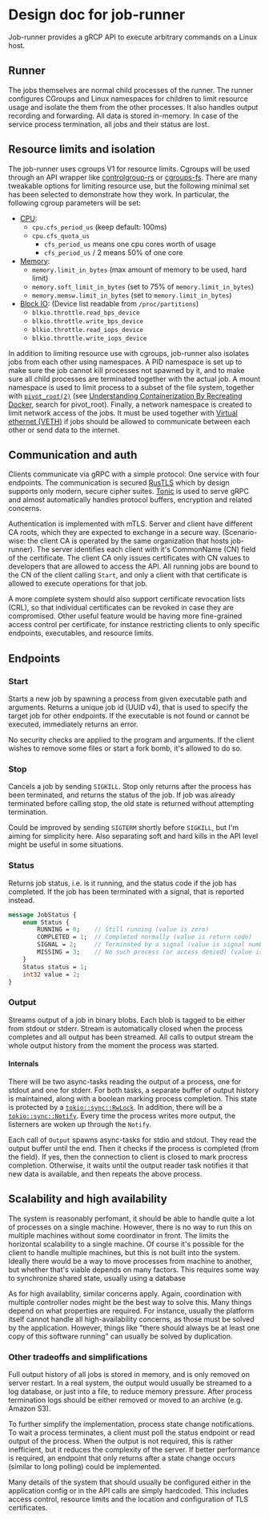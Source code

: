 # Design doc for job-runner

Job-runner provides a gRCP API to execute arbitrary commands on a Linux host.

## Runner

The jobs themselves are normal child processes of the runner. The runner configures CGroups and Linux namespaces for children to limit resource usage and isolate the them from the other processes. It also handles output recording and forwarding. All data is stored in-memory. In case of the service process termination, all jobs and their status are lost.

## Resource limits and isolation

The job-runner uses cgroups V1 for resource limits. Cgroups will be used through an API wrapper like [controlgroup-rs](https://github.com/ordovicia/controlgroup-rs) or [cgroups-fs](https://github.com/frol/cgroups-fs). There are many tweakable options for limiting resource use, but the following minimal set has been selected to demonstrate how they work. In particular, the following cgroup parameters will be set:
* [CPU](https://kernel.googlesource.com/pub/scm/linux/kernel/git/glommer/memcg/+/cpu_stat/Documentation/cgroups/cpu.txt):
    * `cpu.cfs_period_us` (keep default: 100ms)
    * `cpu.cfs_quota_us`
        * `cfs_period_us` means one cpu cores worth of usage
        * `cfs_period_us` / 2 means 50% of one core
* [Memory](https://kernel.googlesource.com/pub/scm/linux/kernel/git/glommer/memcg/+/cpu_stat/Documentation/cgroups/memory.txt):
    * `memory.limit_in_bytes` (max amount of memory to be used, hard limit)
    * `memory.soft_limit_in_bytes` (set to 75% of `memory.limit_in_bytes`)
    * `memory.memsw.limit_in_bytes` (set to `memory.limit_in_bytes`)
* [Block IO](https://kernel.googlesource.com/pub/scm/linux/kernel/git/glommer/memcg/+/cpu_stat/Documentation/cgroups/blkio-controller.txt): (Device list readable from `/proc/partitions`)
    * `blkio.throttle.read_bps_device`
    * `blkio.throttle.write_bps_device`
    * `blkio.throttle.read_iops_device`
    * `blkio.throttle.write_iops_device`

In addition to limiting resource use with cgroups, job-runner also isolates jobs from each other using namespaces. A PID namespace is set up to make sure the job cannot kill processes not spawned by it, and to make sure all child processes are terminated together with the actual job. A mount namespace is used to limit process to a subset of the file system, together with [`pivot_root(2)`](https://linux.die.net/man/2/pivot_root) (see [Understanding Containerization By Recreating Docker](https://itnext.io/linux-container-from-scratch-339c3ba0411d), search for pivot_root). Finally, a network namespace is created to limit network access of the jobs. It must be used together with [Virtual ethernet (VETH)](https://developers.redhat.com/blog/2018/10/22/introduction-to-linux-interfaces-for-virtual-networking#veth) if jobs should be allowed to communicate between each other or send data to the internet.

## Communication and auth

Clients communicate via gRPC with a simple protocol: One service with four endpoints. The communication is secured [RusTLS](https://github.com/ctz/rustls) which by design supports only modern, secure cipher suites. [Tonic](https://github.com/hyperium/tonic) is used to serve gRPC and almost automatically handles protocol buffers, encryption and related concerns.

Authentication is implemented with mTLS. Server and client have different CA roots, which they are expected to exchange in a secure way. (Scenario-wise: the client CA is operated by the same organization that hosts job-runner). The server identifies each client with it's CommonName (CN) field of the certificate. The client CA only issues certificates with CN values to developers that are allowed to access the API. All running jobs are bound to the CN of the client calling `Start`, and only a client with that certificate is allowed to execute operations for that job.

A more complete system should also support certificate revocation lists (CRL), so that individual certificates can be revoked in case they are compromised. Other useful feature would be having more fine-grained access control per certificate, for instance restricting clients to only specific endpoints, executables, and resource limits.

## Endpoints

### Start

Starts a new job by spawning a process from given executable path and arguments. Returns a unique job id (UUID v4), that is used to specify the target job for other endpoints. If the executable is not found or cannot be executed, immediately returns an error.

No security checks are applied to the program and arguments. If the client wishes to remove some files or start a fork bomb, it's allowed to do so.

### Stop

Cancels a job by sending `SIGKILL`. Stop only returns after the process has been terminated, and returns the status of the job. If job was already terminated before calling stop, the old state is returned without attempting termination.

Could be improved by sending `SIGTERM` shortly before `SIGKILL`, but I'm aiming for simplicity here. Also separating soft and hard kills in the API level might be useful in some situations.

### Status

Returns job status, i.e. is it running, and the status code if the job has completed. If the job has been terminated with a signal, that is reported instead.

```proto
message JobStatus {
    enum Status {
        RUNNING = 0;    // Still running (value is zero)
        COMPLETED = 1;  // Completed normally (value is return code)
        SIGNAL = 2;     // Terminated by a signal (value is signal number)
        MISSING = 3;    // No such process (or access denied) (value is zero)
    }
    Status status = 1;
    int32 value = 2;
}
```

### Output

Streams output of a job in binary blobs. Each blob is tagged to be either from stdout or stderr. Stream is automatically closed when the process completes and all output has been streamed. All calls to output stream the whole output history from the moment the process was started.

#### Internals

There will be two async-tasks reading the output of a process, one for stdout and one for stderr. For both tasks, a separate buffer of output history is maintained, along with a boolean marking process completion. This state is protected by a [`tokio::sync::RwLock`](https://docs.rs/tokio/1.6.1/tokio/sync/struct.RwLock.html). In addition, there will be a [`tokio::sync::Notify`](https://docs.rs/tokio/1.6.1/tokio/sync/struct.Notify.html). Every time the process writes more output, the listerners are woken up through the `Notify`.

Each call of `Output` spawns async-tasks for stdio and stdout. They read the output buffer until the end. Then it checks if the process is completed (from the field). If yes, then the connection to client is closed to mark procress completion. Otherwise, it waits until the output reader task notifies it that new data is available, and then repeats the above process.


## Scalability and high availability

The system is reasonably perfomant, it should be able to handle quite a lot of processes on a single machine. However, there is no way to run this on multiple machines without some coordinator in front. The limits the horizontal scalability to a single machine. Of course it's possible for the client to handle multiple machines, but this is not built into the system. Ideally there would be a way to move processes from machine to another, but whether that's viable depends on many factors. This requires some way to synchronize shared state, usually using a database

As for high availablity, similar concerns apply. Again, coordination with multiple controller nodes might be the best way to solve this. Many things depend on what properties are required. For instance, usually the platform itself cannot handle all high-availability concerns, as those must be solved by the application. However, things like "there should always be at least one copy of this software running" can usually be solved by duplication.

### Other tradeoffs and simplifications

Full output history of all jobs is stored in memory, and is only removed on server restart. In a real system, the output would usually be streamed to a log database, or just into a file, to reduce memory pressure. After process termination logs should be either removed or moved to an archive (e.g. Amazon S3).

To further simplify the implementation, process state change notifications. To wait a process terminates, a client must poll the status endpoint or read output of the process. When the output is not required, this is rather inefficient, but it reduces the complexity of the server. If better performance is required, an endpoint that only returns after a state change occurs (similar to long polling) could be implemented.

Many details of the system that should usually be configured either in the application config or in the API calls are simply hardcoded. This includes access control, resource limits and the location and configuration of TLS certificates.
